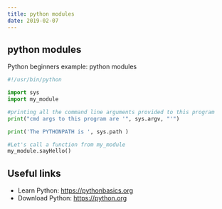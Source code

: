 ```yaml
---
title: python modules
date: 2019-02-07
---
```


## python modules

Python beginners example: python modules

```python
#!/usr/bin/python

import sys
import my_module

#printing all the command line arguments provided to this program
print("cmd args to this program are '", sys.argv, "'")

print('The PYTHONPATH is ', sys.path )

#Let's call a function from my_module
my_module.sayHello()


```

## Useful links

- Learn Python: https://pythonbasics.org
- Download Python: https://python.org
